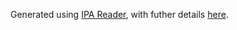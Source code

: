 Generated using [IPA Reader](http://ipa-reader.xyz/#about), with futher details [here](https://cuttlesoft.com/blog/2018/09/13/pronouncing-things-with-amazons-polly/).
